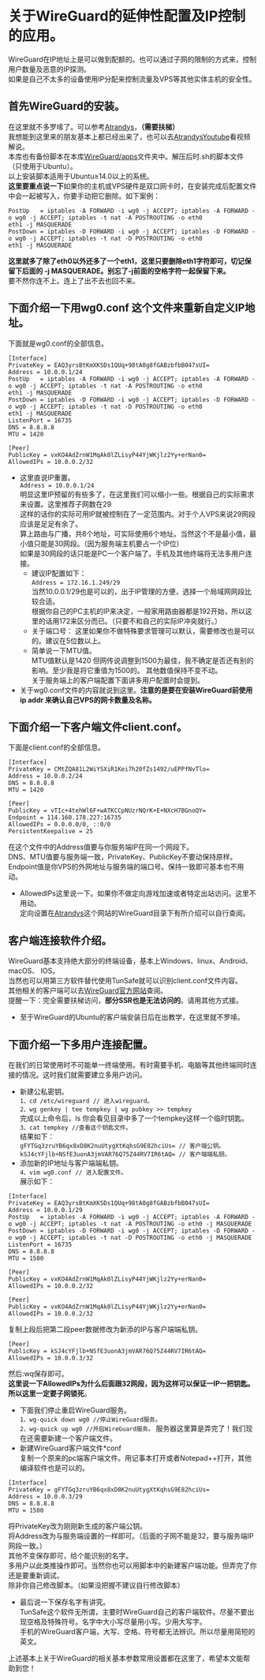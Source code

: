 # 关于WireGuard的延伸性配置及IP控制的应用。  
WireGuard在IP地址上是可以做到配额的。也可以通过子网的限制的方式来，控制用户数量及恶意的IP探测。  
如果是自己不太多的设备使用IP分配来控制流量及VPS等其他实体主机的安全性。  
## 首先WireGuard的安装。  
在这里就不多罗嗦了。可以参考[Atrandys](https://www.atrandys.com/2018/1345.html)，**（需要扶梯）**   
我想能到这里来的朋友基本上都已经出来了，也可以去[AtrandysYoutube](https://www.youtube.com/watch?v=-98GAytcUBE)看视频解说。  
本库也有备份脚本在本库[WireGuard/apps](https://raw.githubusercontent.com/szhaolu/Ubuntu/master/WireGuard/apps/wireguard_install_ubuntu.zip)文件夹中。解压后时.sh的脚本文件（只使用于Ubuntu）。  
以上安装脚本适用于Ubuntu≥14.0以上的系统。  
**这里要重点说一下**如果你的主机或VPS硬件是双口网卡时，在安装完成后配置文件中会一起被写入，你要手动把它删除。如下案例：  
```
PostUp   = iptables -A FORWARD -i wg0 -j ACCEPT; iptables -A FORWARD -o wg0 -j ACCEPT; iptables -t nat -A POSTROUTING -o eth0
eth1 -j MASQUERADE
PostDown = iptables -D FORWARD -i wg0 -j ACCEPT; iptables -D FORWARD -o wg0 -j ACCEPT; iptables -t nat -D POSTROUTING -o eth0
eth1 -j MASQUERADE
```  
**这里就多了除了eth0以外还多了一个eth1，这里只要删除eth1字符即可，切记保留下后面的 -j MASQUERADE。别忘了-j前面的空格字符一起保留下来。**  
要不然你连不上。连上了出不去也回不来。  
## 下面介绍一下用wg0.conf 这个文件来重新自定义IP地址。  
下面就是wg0.conf的全部信息。  
```
[Interface]
PrivateKey = EAQ3yrsBtKmXKSDs1QUq+98tA0g8fGABzbfbB047sUI=
Address = 10.0.0.1/24
PostUp   = iptables -A FORWARD -i wg0 -j ACCEPT; iptables -A FORWARD -o wg0 -j ACCEPT; iptables -t nat -A POSTROUTING -o eth0
eth1 -j MASQUERADE
PostDown = iptables -D FORWARD -i wg0 -j ACCEPT; iptables -D FORWARD -o wg0 -j ACCEPT; iptables -t nat -D POSTROUTING -o eth0
eth1 -j MASQUERADE
ListenPort = 16735
DNS = 8.8.8.8
MTU = 1420

[Peer]
PublicKey = vxKO4AdZrnW1MqAk0lZLisyP44YjWKjlz2Yy+erNan0=
AllowedIPs = 10.0.0.2/32
```  
* 这里直说IP重置。  
`Address = 10.0.0.1/24`  
明显这里IP预留的有些多了，在这里我们可以缩小一些。根据自己的实际需求来设置。这里推荐子网数在29  
这样的话你的实际可用IP就被控制在了一定范围内。对于个人VPS来说29网段应该是足足有余了。  
算上路由与广播，共8个地址，可实际使用6个地址。当然这个不是最小值，最小值只能是30网段。（因为服务端主机要占一个IP位）  
如果是30网段的话只能是PC一个客户端了。手机及其他终端将无法多用户连接。  
  * 建议IP配置如下：  
`Address = 172.16.1.249/29`   
当然10.0.0.1/29也是可以的，出于IP管理的方便，选择一个局域网网段比较合适。  
根据你自己的PC主机的IP来决定，一般家用路由器都是192开始，所以这里的话用172来区分而已。（只要不和自己的实际IP冲突就行。）  
  * 关于端口号：
这里如果你不做特殊要求管理可以默认，需要修改也是可以的。建议在5位数以上。  
  * 简单说一下MTU值。  
MTU值默认是1420 但网传说调整到1500为最佳，我不确定是否还有别的影响。至少我是将它重值为1500的。 
其他数值保持不变不动。  
关于服务端上的客户端配置下面讲多用户配置时会提到。  
* 关于wg0.conf文件的内容就说到这里。**注意的是要在安装WireGuard前使用 ip addr 来确认自己VPS的网卡数量及名称。**  
## 下面介绍一下客户端文件client.conf。  
下面是client.conf的全部信息。  
```
[Interface]
PrivateKey = CMtZQA81L2WiYSXiR1Kei7h20fZs1492/uEPPfNvTlo=
Address = 10.0.0.2/24 
DNS = 8.8.8.8
MTU = 1420

[Peer]
PublicKey = vTIc+4tehWl6F+wATKCCpNUzrNQrK+E+NXcH7BGnoQY=
Endpoint = 114.160.178.227:16735
AllowedIPs = 0.0.0.0/0, ::0/0
PersistentKeepalive = 25
```  
在这个文件中的Address值要与你服务端IP在同一个网段下。  
DNS、MTU值要与服务端一致，PrivateKey、PublicKey不要动保持原样。  
Endpoint值是你VPS的外网地址与服务端的端口号。保持一致即可基本也不用动。  
* AllowedIPs这里说一下。如果你不做定向游戏加速或者特定出站访问。这里不用动。  
定向设置在[Atrandys](https://www.atrandys.com/)这个网站的WireGuard目录下有所介绍可以自行查阅。  
## 客户端连接软件介绍。  
WireGuard基本支持绝大部分的终端设备，基本上Windows、linux、Android、 macOS、 IOS。  
当然也可以用第三方软件替代使用TunSafe就可以识别client.conf文件内容。  
其他相关的客户端可以去[WireGuard官方网站](https://www.wireguard.com/install/)查阅。  
提醒一下：完全需要扶梯访问，**部分SSR也是无法访问的**。请用其他方式接。  
* 至于WireGuard的Ubuntu的客户端安装日后在出教学，在这里就不罗嗦。  
## 下面介绍一下多用户连接配置。  
在我们的日常使用时不可能单一终端使用。有时需要手机、电脑等其他终端同时连接的情况。这时我们就需要建立多用户访问。  
* 新建公私密钥。  
`1、cd /etc/wireguard // 进入wireguard。`  
`2、wg genkey | tee tempkey | wg pubkey >> tempkey`  
完成以上命令后，ls 你会看见目录中多了一个tempkey这样一个临时钥匙。  
`3、cat tempkey //查看这个钥匙文件。`  
结果如下：  
`gFYTGq3zruYB6qx8xD8K2nuUtygXtKqhsG9E82hciUs= // 客户端公钥。`  
`kSJ4cYFjlb+NSfE3uonA3jmVAR76Q75Z44RV7IR6tAQ= // 客户端端私钥。`  
* 添加新的IP地址与客户端端私钥。  
`4、vim wg0.conf // 进入配置文件。`  
展示如下：  
```
[Interface]
PrivateKey = EAQ3yrsBtKmXKSDs1QUq+98tA0g8fGABzbfbB047sUI=
Address = 10.0.0.1/29 
PostUp   = iptables -A FORWARD -i wg0 -j ACCEPT; iptables -A FORWARD -o wg0 -j ACCEPT; iptables -t nat -A POSTROUTING -o eth0 -j MASQUERADE
PostDown = iptables -D FORWARD -i wg0 -j ACCEPT; iptables -D FORWARD -o wg0 -j ACCEPT; iptables -t nat -D POSTROUTING -o eth0 -j MASQUERADE
ListenPort = 16735
DNS = 8.8.8.8
MTU = 1500

[Peer]
PublicKey = vxKO4AdZrnW1MqAk0lZLisyP44YjWKjlz2Yy+erNan0=
AllowedIPs = 10.0.0.2/32

[Peer]
PublicKey = vxKO4AdZrnW1MqAk0lZLisyP44YjWKjlz2Yy+erNan0=
AllowedIPs = 10.0.0.2/32
```  
复制上段后把第二段peer数据修改为新添的IP与客户端端私钥。  
```
[Peer]
PublicKey = kSJ4cYFjlb+NSfE3uonA3jmVAR76Q75Z44RV7IR6tAQ=
AllowedIPs = 10.0.0.3/32
```  
然后:wq保存即可。  
**这里说一下AllowedIPs为什么后面跟32网段，因为这样可以保证一IP一把钥匙。所以这里一定要子网锁死**。  
  * 下面我们停止重启WireGuard服务。  
`1、wg-quick down wg0 //停止WireGuard服务。`  
`2、wg-quick up wg0 //开启WireGuard服务。` 
 服务器这里算是弄完了！我们现在还需要新建一个客户端文件。  
* 新建WireGuard客户端文件*conf  
复制一个原来的pc端客户端文件。用记事本打开或者Notepad++打开，其他编译软件也是可以的。  
 ```
[Interface]
PrivateKey = gFYTGq3zruYB6qx8xD8K2nuUtygXtKqhsG9E82hciUs=
Address = 10.0.0.3/29 
DNS = 8.8.8.8
MTU = 1500
```  
将PrivateKey改为刚刚新生成的客户端公钥。  
将Address改为与服务端设置的一样即可。（后面的子网不能是32，要与服务端IP网段一致。）  
其他不变保存即可，给个能识别的名字。  
多用户以此类推操作即可。当然你也可以用脚本中的新建客户端功能。但弄完了你还是要重新调试。  
除非你自己修改脚本。（如果没把握不建议自行修改脚本）  
  * 最后说一下保存名字有讲究。  
TunSafe这个软件无所谓，主要时WireGuard自己的客户端软件。尽量不要出现空格及特殊符号。名字中大小写尽量用小写。少用大写字。  
手机的WireGuard客户端，大写、空格、符号都无法辨识。所以尽量用简短的英文。  

上述基本上关于WireGuard的相关基本参数常用设置都在这里了，希望本文能帮助到您！  

